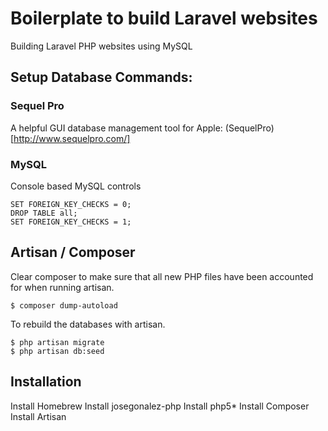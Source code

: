 # Boilerplate to build Laravel websites

Building Laravel PHP websites using MySQL

## Setup Database Commands: 

### Sequel Pro

A helpful GUI database management tool for Apple:  (SequelPro)[http://www.sequelpro.com/]


### MySQL

Console based MySQL controls

```
SET FOREIGN_KEY_CHECKS = 0;
DROP TABLE all;
SET FOREIGN_KEY_CHECKS = 1;
```

## Artisan / Composer

Clear composer to make sure that all new PHP files have been accounted for when running artisan.

```
$ composer dump-autoload
```

To rebuild the databases with artisan.

```
$ php artisan migrate
$ php artisan db:seed
```

## Installation

Install Homebrew
Install josegonalez-php
Install php5*
Install Composer
Install Artisan